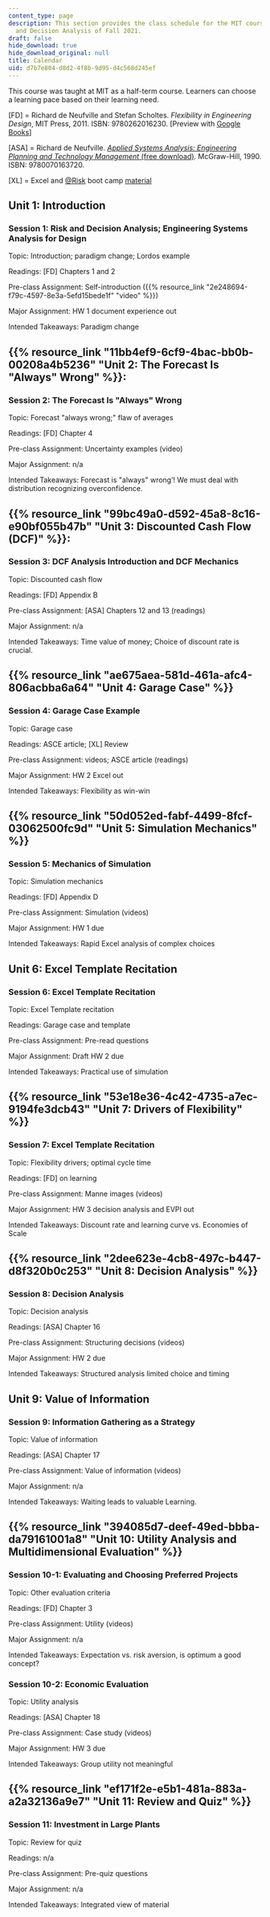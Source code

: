 ```yaml
---
content_type: page
description: This section provides the class schedule for the MIT course IDS.333 Risk
  and Decision Analysis of Fall 2021.
draft: false
hide_download: true
hide_download_original: null
title: Calendar
uid: d7b7e804-d8d2-4f8b-9d95-d4c568d245ef
---
```

This course was taught at MIT as a half-term course. Learners can choose a learning pace based on their learning need.

\[FD\] = Richard de Neufville and Stefan Scholtes. *Flexibility in Engineering Design*, MIT Press, 2011. ISBN: 9780262016230. \[Preview with [Google Books](https://www.google.com/books/edition/Flexibility_in_Engineering_Design/pKjnnqilr3EC?hl=en&gbpv=1)\]

\[ASA\] = Richard de Neufville. [*Applied Systems Analysis: Engineering Planning and Technology Management* (free download)](https://web.mit.edu/ardent/www/ASA_Text/asa_Text_index.html)*.* McGraw-Hill, 1990. ISBN: 9780070163720.

\[XL\] = Excel and [@Risk](https://github.com/Risk) boot camp [material](https://web.mit.edu/ardent/www/ROcse_Excel_latest/Excel_Class.html)

## Unit 1: Introduction

### Session 1: Risk and Decision Analysis; Engineering Systems Analysis for Design

Topic: Introduction; paradigm change; Lordos example

Readings: \[FD\] Chapters 1 and 2

Pre-class Assignment: Self-introduction ({{% resource_link "2e248694-f79c-4597-8e3a-5efd15bede1f" "video" %}})

Major Assignment: HW 1 document experience out

Intended Takeaways: Paradigm change

## {{% resource_link "11bb4ef9-6cf9-4bac-bb0b-00208a4b5236" "Unit 2: The Forecast Is \"Always\" Wrong" %}}:

### Session 2: The Forecast Is "Always" Wrong

Topic: Forecast "always wrong;" flaw of averages

Readings: \[FD\] Chapter 4

Pre-class Assignment: Uncertainty examples (video)

Major Assignment: n/a

Intended Takeaways: Forecast is "always" wrong’! We must deal with distribution recognizing overconfidence.

## {{% resource_link "99bc49a0-d592-45a8-8c16-e90bf055b47b" "Unit 3: Discounted Cash Flow (DCF)" %}}:

### Session 3: DCF Analysis Introduction and DCF Mechanics

Topic: Discounted cash flow

Readings: \[FD\] Appendix B

Pre-class Assignment: \[ASA\] Chapters 12 and 13 (readings)

Major Assignment: n/a

Intended Takeaways: Time value of money; Choice of discount rate is crucial.

## {{% resource_link "ae675aea-581d-461a-afc4-806acbba6a64" "Unit 4: Garage Case" %}}

### Session 4: Garage Case Example

Topic: Garage case

Readings: ASCE article; \[XL\] Review

Pre-class Assignment: videos; ASCE article (readings)

Major Assignment: HW 2 Excel out

Intended Takeaways: Flexibility as win-win

## {{% resource_link "50d052ed-fabf-4499-8fcf-03062500fc9d" "Unit 5: Simulation Mechanics" %}}

### Session 5: Mechanics of Simulation

Topic: Simulation mechanics

Readings: \[FD\] Appendix D

Pre-class Assignment: Simulation (videos)

Major Assignment: HW 1 due

Intended Takeaways: Rapid Excel analysis of complex choices

## Unit 6: Excel Template Recitation

### Session 6: Excel Template Recitation

Topic: Excel Template recitation

Readings: Garage case and template

Pre-class Assignment: Pre-read questions

Major Assignment: Draft HW 2 due

Intended Takeaways: Practical use of simulation

## {{% resource_link "53e18e36-4c42-4735-a7ec-9194fe3dcb43" "Unit 7: Drivers of Flexibility" %}}

### Session 7: Excel Template Recitation

Topic: Flexibility drivers; optimal cycle time

Readings: \[FD\] on learning

Pre-class Assignment: Manne images (videos)

Major Assignment: HW 3 decision analysis and EVPI out 

Intended Takeaways: Discount rate and learning curve vs. Economies of Scale

## {{% resource_link "2dee623e-4cb8-497c-b447-d8f320b0c253" "Unit 8: Decision Analysis" %}}

### Session 8: Decision Analysis

Topic: Decision analysis

Readings: \[ASA\] Chapter 16

Pre-class Assignment: Structuring decisions (videos)

Major Assignment: HW 2 due

Intended Takeaways: Structured analysis limited choice and timing

## Unit 9: Value of Information

### Session 9: Information Gathering as a Strategy

Topic: Value of information

Readings: \[ASA\] Chapter 17

Pre-class Assignment: Value of information (videos)

Major Assignment: n/a

Intended Takeaways: Waiting leads to valuable Learning.

## {{% resource_link "394085d7-deef-49ed-bbba-da79161001a8" "Unit 10: Utility Analysis and Multidimensional Evaluation" %}}

### Session 10-1: Evaluating and Choosing Preferred Projects

Topic: Other evaluation criteria

Readings: \[FD\] Chapter 3

Pre-class Assignment: Utility (videos) 

Major Assignment: n/a

Intended Takeaways: Expectation vs. risk aversion, is optimum a good concept?

### Session 10-2: Economic Evaluation 

Topic: Utility analysis

Readings: \[ASA\] Chapter 18

Pre-class Assignment: Case study (videos)

Major Assignment: HW 3 due

Intended Takeaways: Group utility not meaningful

## {{% resource_link "ef171f2e-e5b1-481a-883a-a2a32136a9e7" "Unit 11: Review and Quiz" %}}

### Session 11: Investment in Large Plants

Topic: Review for quiz

Readings: n/a

Pre-class Assignment: Pre-quiz questions

Major Assignment: n/a

Intended Takeaways: Integrated view of material